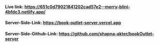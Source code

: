 #### Live link: https://651c0d79021841202cad57e2--merry-blini-4bfdc3.netlify.app/
#### Server-Side-Link: https://book-outlet-server.vercel.app
#### Server-Side-Github-Link: https://github.com/shapna-akter/bookOutlet-server